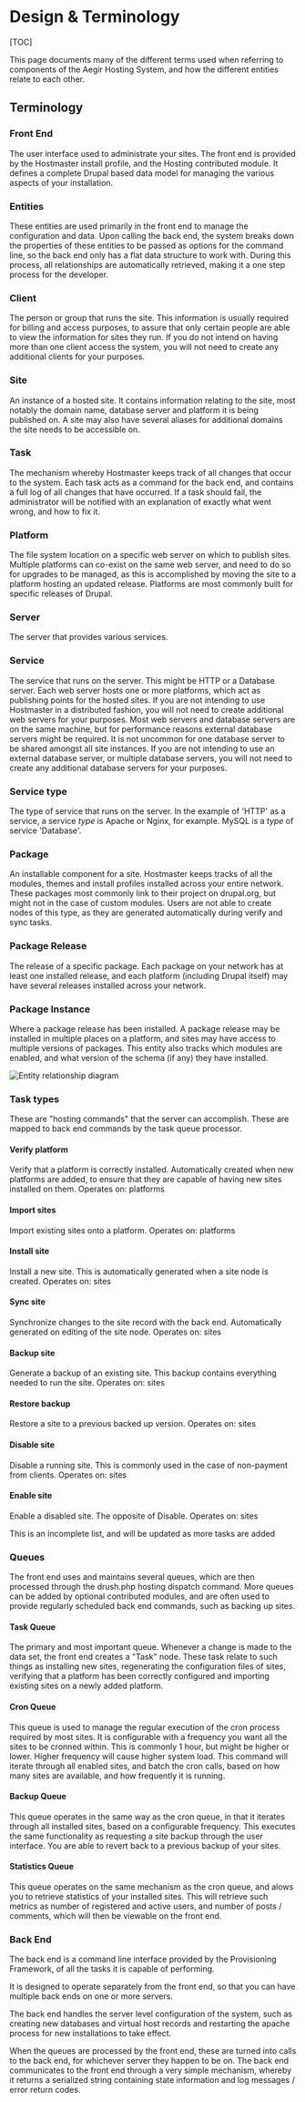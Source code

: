 Design & Terminology
====================

[TOC]

This page documents many of the different terms used when referring to components of the Aegir Hosting System, and how the different entities relate to each other.


Terminology
-----------

### Front End

The user interface used to administrate your sites. The front end is provided by the Hostmaster install profile, and the Hosting contributed module. It defines a complete Drupal based data model for managing the various aspects of your installation.

### Entities

These entities are used primarily in the front end to manage the configuration and data. Upon calling the back end, the system breaks down the properties of these entities to be passed as options for the command line, so the back end only has a flat data structure to work with. During this process, all relationships are automatically retrieved, making it a one step process for the developer.

### Client

The person or group that runs the site. This information is usually required for billing and access purposes, to assure that only certain people are able to view the information for sites they run. If you do not intend on having more than one client access the system, you will not need to create any additional clients for your purposes.

### Site

An instance of a hosted site. It contains information relating to the site, most notably the domain name, database server and platform it is being published on. A site may also have several aliases for additional domains the site needs to be accessible on.

### Task

The mechanism whereby Hostmaster keeps track of all changes that occur to the system. Each task acts as a command for the back end, and contains a full log of all changes that have occurred. If a task should fail, the administrator will be notified with an explanation of exactly what went wrong, and how to fix it.

### Platform

The file system location on a specific web server on which to publish sites.  Multiple platforms can co-exist on the same web server, and need to do so for upgrades to be managed, as this is accomplished by moving the site to a platform hosting an updated release. Platforms are most commonly built for specific releases of Drupal.

### Server

The server that provides various services.

### Service

The service that runs on the server. This might be HTTP or a Database server.  Each web server hosts one or more platforms, which act as publishing points for the hosted sites. If you are not intending to use Hostmaster in a distributed fashion, you will not need to create additional web servers for your purposes. Most web servers and database servers are on the same machine, but for performance reasons external database servers might be required. It is not uncommon for one database server to be shared amongst all site instances. If you are not intending to use an external database server, or multiple database servers, you will not need to create any additional database servers for your purposes.

### Service type

The type of service that runs on the server. In the example of 'HTTP' as a service, a service *type* is Apache or Nginx, for example. MySQL is a *type* of service 'Database'.

### Package

An installable component for a site. Hostmaster keeps tracks of all the modules, themes and install profiles installed across your entire network.  These packages most commonly link to their project on drupal.org, but might not in the case of custom modules. Users are not able to create nodes of this type, as they are generated automatically during verify and sync tasks.

### Package Release

The release of a specific package. Each package on your network has at least one installed release, and each platform (including Drupal itself) may have several releases installed across your network.

### Package Instance

Where a package release has been installed. A package release may be installed in multiple places on a platform, and sites may have access to multiple versions of packages. This entity also tracks which modules are enabled, and what version of the schema (if any) they have installed.

![Entity relationship diagram](/_images/entity-relationships.png)

### Task types

These are "hosting commands" that the server can accomplish. These are mapped to back end commands by the task queue processor.

#### Verify platform

Verify that a platform is correctly installed. Automatically created when new platforms are added, to ensure that they are capable of having new sites installed on them. Operates on: platforms

#### Import sites

Import existing sites onto a platform. Operates on: platforms

#### Install site

Install a new site. This is automatically generated when a site node is created. Operates on: sites

#### Sync site

Synchronize changes to the site record with the back end. Automatically generated on editing of the site node. Operates on: sites

#### Backup site

Generate a backup of an existing site. This backup contains everything needed to run the site. Operates on: sites

#### Restore backup

Restore a site to a previous backed up version. Operates on: sites

#### Disable site

Disable a running site. This is commonly used in the case of non-payment
from clients. Operates on: sites

#### Enable site

Enable a disabled site. The opposite of Disable. Operates on: sites

This is an incomplete list, and will be updated as more tasks are added

### Queues

The front end uses and maintains several queues, which are then processed through the drush.php hosting dispatch command. More queues can be added by optional contributed modules, and are often used to provide regularly scheduled back end commands, such as backing up sites.

#### Task Queue

The primary and most important queue. Whenever a change is made to the data set, the front end creates a "Task" node. These task relate to such things as installing new sites, regenerating the configuration files of sites, verifying that a platform has been correctly configured and importing existing sites on a newly added platform.

#### Cron Queue

This queue is used to manage the regular execution of the cron process required by most sites. It is configurable with a frequency you want all the sites to be cronned within. This is commonly 1 hour, but might be higher or lower. Higher frequency will cause higher system load. This command will iterate through all enabled sites, and batch the cron calls, based on how many sites are available, and how frequently it is running.

#### Backup Queue

This queue operates in the same way as the cron queue, in that it iterates through all installed sites, based on a configurable frequency. This executes the same functionality as requesting a site backup through the user interface. You are able to revert back to a previous backup of your sites.

#### Statistics Queue

This queue operates on the same mechanism as the cron queue, and alows you to retrieve statistics of your installed sites. This will retrieve such metrics as number of registered and active users, and number of posts / comments, which will then be viewable on the front end.

### Back End

The back end is a command line interface provided by the Provisioning Framework, of all the tasks it is capable of performing.

It is designed to operate separately from the front end, so that you can have multiple back ends on one or more servers.

The back end handles the server level configuration of the system, such as creating new databases and virtual host records and restarting the apache process for new installations to take effect.

When the queues are processed by the front end, these are turned into calls to the back end, for whichever server they happen to be on. The back end communicates to the front end through a very simple mechanism, whereby it returns a serialized string containing state information and log messages / error return codes.
